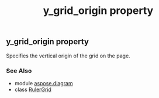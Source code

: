 ﻿---
title: y_grid_origin property
second_title: Aspose.Diagram for Python via .NET API References
description: 
type: docs
weight: 90
url: /python-net/aspose.diagram/rulergrid/y_grid_origin/
is_root: false
---

## y_grid_origin property


Specifies the vertical origin of the grid on the page.

### See Also
* module [aspose.diagram](../../)
* class [RulerGrid](/diagram/python-net/aspose.diagram/rulergrid)
